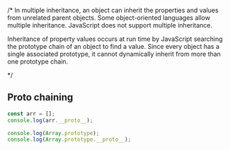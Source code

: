 /* 
In multiple inheritance, an object can inherit the properties and values from unrelated parent objects. Some object-oriented languages allow multiple inheritance. JavaScript does not support multiple inheritance.

Inheritance of property values occurs at run time by JavaScript searching the prototype chain of an object to find a value. Since every object has a single associated prototype, it cannot dynamically inherit from more than one prototype chain.

*/

## Proto chaining
<!-- Every oject you created as __proto__ -->
```js
const arr = [];
console.log(arr.__proto__);

console.log(Array.prototype);
console.log(Array.prototype.__proto__);
```